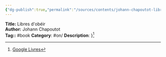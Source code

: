 ```yaml
---
{"dg-publish":true,"permalink":"/sources/contents/johann-chapoutot-libres-d-obeir/","created":"2023-02-24T17:18:48.340+01:00","updated":"2023-02-28T10:52:11.493+01:00"}
---
```


**Title:** Libres d'obéir  
**Author:** Johann Chapoutot  
**Tag::** #book 
**Category**: #on/
**Description**: }[^1]

[^1]: [Google Livres](https://books.google.fr/)